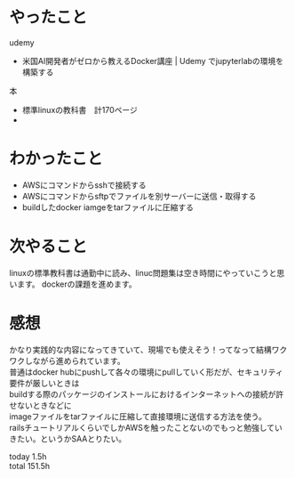 # やったこと
udemy
- 米国AI開発者がゼロから教えるDocker講座 | Udemy でjupyterlabの環境を構築する

本
- 標準linuxの教科書　計170ページ
- 
# わかったこと
- AWSにコマンドからsshで接続する
- AWSにコマンドからsftpでファイルを別サーバーに送信・取得する
- buildしたdocker iamgeをtarファイルに圧縮する


# 次やること
linuxの標準教科書は通勤中に読み、linuc問題集は空き時間にやっていこうと思います。
dockerの課題を進めます。


# 感想
かなり実践的な内容になってきていて、現場でも使えそう！ってなって結構ワクワクしながら進められています。  
普通はdocker hubにpushして各々の環境にpullしていく形だが、セキュリティ要件が厳しいときは  
buildする際のパッケージのインストールにおけるインターネットへの接続が許せないときなどに  
imageファイルをtarファイルに圧縮して直接環境に送信する方法を使う。  
railsチュートリアルくらいでしかAWSを触ったことないのでもっと勉強していきたい。というかSAAとりたい。  



today 1.5h  
total 151.5h

